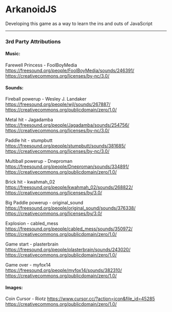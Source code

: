 # ArkanoidJS
Developing this game as a way to learn the ins and outs of JavaScript

---

### 3rd Party Attributions


#### Music:


Farewell Princess - FoolBoyMedia  
https://freesound.org/people/FoolBoyMedia/sounds/246391/  
https://creativecommons.org/licenses/by-nc/3.0/


#### Sounds:


Fireball powerup - Wesley J. Landaker  
https://freesound.org/people/wjl/sounds/267887/  
https://creativecommons.org/publicdomain/zero/1.0/


Metal hit - Jagadamba  
https://freesound.org/people/Jagadamba/sounds/254756/  
https://creativecommons.org/licenses/by-nc/3.0/


Paddle hit - stumpbutt  
https://freesound.org/people/stumpbutt/sounds/381685/  
https://creativecommons.org/licenses/by-nc/3.0/


Multiball powerup - Dneproman  
https://freesound.org/people/Dneproman/sounds/334891/  
https://creativecommons.org/publicdomain/zero/1.0/


Brick hit - kwahmah_02  
https://freesound.org/people/kwahmah_02/sounds/268822/  
https://creativecommons.org/licenses/by/3.0/


Big Paddle powerup - original_sound  
https://freesound.org/people/original_sound/sounds/376338/  
https://creativecommons.org/licenses/by/3.0/


Explosion - cabled_mess  
https://freesound.org/people/cabled_mess/sounds/350972/  
https://creativecommons.org/publicdomain/zero/1.0/


Game start - plasterbrain  
https://freesound.org/people/plasterbrain/sounds/243020/  
https://creativecommons.org/publicdomain/zero/1.0/


Game over - myfox14  
https://freesound.org/people/myfox14/sounds/382310/  
https://creativecommons.org/publicdomain/zero/1.0/


#### Images:

Coin Cursor - Riotz
https://www.cursor.cc/?action=icon&file_id=45285  
https://creativecommons.org/publicdomain/zero/1.0/